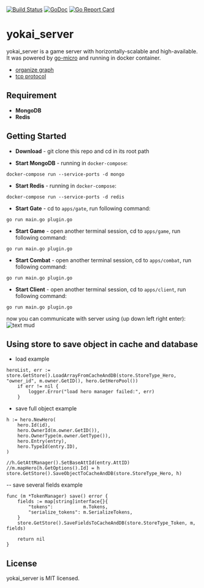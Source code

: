 [![Build Status](https://travis-ci.com/yokaiio/yokai_server.svg?branch=master)](https://travis-ci.com/yokaiio/yokai_server)
[![GoDoc](https://godoc.org/github.com/yokaiio/yokai_server?status.svg)](https://godoc.org/github.com/yokaiio/yokai_server)
[![Go Report Card](https://goreportcard.com/badge/github.com/yokaiio/yokai_server)](https://goreportcard.com/report/github.com/yokaiio/yokai_server)

# yokai_server
yokai_server is a game server with horizontally-scalable and high-available. It was powered by [go-micro](https://github.com/micro/go-micro) and running in docker container.

- [organize graph](docs/organize_graph.md)
- [tcp protocol](docs/tcp_protocol.md)

## Requirement
- **MongoDB**
- **Redis**

## Getting Started
- **Download** - git clone this repo and cd in its root path

- **Start MongoDB** - running in `docker-compose`:
```
docker-compose run --service-ports -d mongo
```

- **Start Redis** - running in `docker-compose`:
```
docker-compose run --service-ports -d redis
```

- **Start Gate** - cd to `apps/gate`, run following command:
```
go run main.go plugin.go
```

- **Start Game** - open another terminal session, cd to `apps/game`, run following command:
```
go run main.go plugin.go
```

- **Start Combat** - open another terminal session, cd to `apps/combat`, run following command:
```
go run main.go plugin.go
```

- **Start Client** - open another terminal session, cd to `apps/client`, run following command:
```
go run main.go plugin.go
```
now you can communicate with server using (up down left right enter):
![text mud](https://raw.githubusercontent.com/yokaiio/yokai_server/master/docs/text_mud.jpg)

## Using store to save object in cache and database

- load example

```golang
heroList, err := store.GetStore().LoadArrayFromCacheAndDB(store.StoreType_Hero, "owner_id", m.owner.GetID(), hero.GetHeroPool())
	if err != nil {
		logger.Error("load hero manager failed:", err)
	}
```

- save full object example

```golang
h := hero.NewHero(
    hero.Id(id),
    hero.OwnerId(m.owner.GetID()),
    hero.OwnerType(m.owner.GetType()),
    hero.Entry(entry),
    hero.TypeId(entry.ID),
)

//h.GetAttManager().SetBaseAttId(entry.AttID)
//m.mapHero[h.GetOptions().Id] = h
store.GetStore().SaveObjectToCacheAndDB(store.StoreType_Hero, h)
```

-- save several fields example

```golang
func (m *TokenManager) save() error {
	fields := map[string]interface{}{
		"tokens":           m.Tokens,
		"serialize_tokens": m.SerializeTokens,
	}
	store.GetStore().SaveFieldsToCacheAndDB(store.StoreType_Token, m, fields)

	return nil
}
```

## License
yokai_server is MIT licensed.


